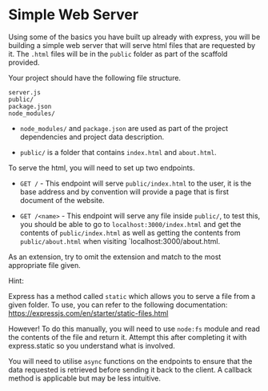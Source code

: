 
# Simple Web Server

Using some of the basics you have built up already with express, you will be building a simple web server that will serve html files that are requested by it. The `.html` files will be in the `public` folder as part of the scaffold provided.

Your project should have the following file structure.

```
server.js
public/
package.json
node_modules/
```

* `node_modules/` and `package.json` are used as part of the project dependencies and project data description.

* `public/` is a folder that contains `index.html` and `about.html`.

To serve the html, you will need to set up two endpoints.

* `GET /` - This endpoint will serve `public/index.html` to the user, it is the base address and by convention will provide a page that is first document of the website.


* `GET /<name>` - This endpoint will serve any file inside `public/`, to test this, you should be able to go to `localhost:3000/index.html` and get the contents of `public/index.html` as well as getting the contents from `public/about.html` when visiting `localhost:3000/about.html.

As an extension, try to omit the extension and match to the most appropriate file given.

Hint:

Express has a method called `static` which allows you to serve a file from a given folder. To use, you can refer to the following documentation: <https://expressjs.com/en/starter/static-files.html>



However! To do this manually, you will need to use `node:fs` module and read the contents of the file and return it. Attempt this after completing it with express.static so you understand what is involved.

You will need to utilise `async` functions on the endpoints to ensure that the data requested is retrieved before sending it back to the client. A callback method is applicable but may be less intuitive.

